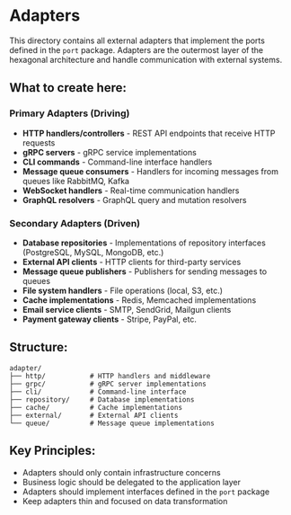 # Adapters

This directory contains all external adapters that implement the ports defined in the `port` package. Adapters are the outermost layer of the hexagonal architecture and handle communication with external systems.

## What to create here:

### Primary Adapters (Driving)
- **HTTP handlers/controllers** - REST API endpoints that receive HTTP requests
- **gRPC servers** - gRPC service implementations
- **CLI commands** - Command-line interface handlers
- **Message queue consumers** - Handlers for incoming messages from queues like RabbitMQ, Kafka
- **WebSocket handlers** - Real-time communication handlers
- **GraphQL resolvers** - GraphQL query and mutation resolvers

### Secondary Adapters (Driven)
- **Database repositories** - Implementations of repository interfaces (PostgreSQL, MySQL, MongoDB, etc.)
- **External API clients** - HTTP clients for third-party services
- **Message queue publishers** - Publishers for sending messages to queues
- **File system handlers** - File operations (local, S3, etc.)
- **Cache implementations** - Redis, Memcached implementations
- **Email service clients** - SMTP, SendGrid, Mailgun clients
- **Payment gateway clients** - Stripe, PayPal, etc.

## Structure:
```
adapter/
├── http/           # HTTP handlers and middleware
├── grpc/           # gRPC server implementations
├── cli/            # Command-line interface
├── repository/     # Database implementations
├── cache/          # Cache implementations
├── external/       # External API clients
└── queue/          # Message queue implementations
```

## Key Principles:
- Adapters should only contain infrastructure concerns
- Business logic should be delegated to the application layer
- Adapters should implement interfaces defined in the `port` package
- Keep adapters thin and focused on data transformation